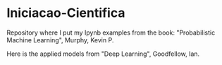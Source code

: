 # Iniciacao-Cientifica
Repository where I put my Ipynb examples from the book: "Probabilistic Machine Learning", Murphy, Kevin P.

Here is the applied models from "Deep Learning", Goodfellow, Ian.
